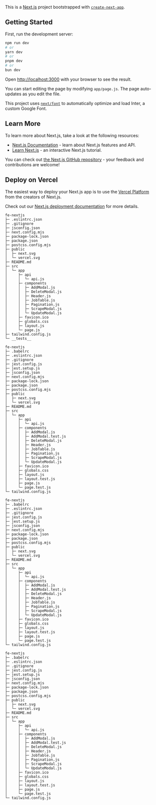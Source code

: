 This is a [Next.js](https://nextjs.org/) project bootstrapped with [`create-next-app`](https://github.com/vercel/next.js/tree/canary/packages/create-next-app).

## Getting Started

First, run the development server:

```bash
npm run dev
# or
yarn dev
# or
pnpm dev
# or
bun dev
```

Open [http://localhost:3000](http://localhost:3000) with your browser to see the result.

You can start editing the page by modifying `app/page.js`. The page auto-updates as you edit the file.

This project uses [`next/font`](https://nextjs.org/docs/basic-features/font-optimization) to automatically optimize and load Inter, a custom Google Font.

## Learn More

To learn more about Next.js, take a look at the following resources:

- [Next.js Documentation](https://nextjs.org/docs) - learn about Next.js features and API.
- [Learn Next.js](https://nextjs.org/learn) - an interactive Next.js tutorial.

You can check out [the Next.js GitHub repository](https://github.com/vercel/next.js/) - your feedback and contributions are welcome!

## Deploy on Vercel

The easiest way to deploy your Next.js app is to use the [Vercel Platform](https://vercel.com/new?utm_medium=default-template&filter=next.js&utm_source=create-next-app&utm_campaign=create-next-app-readme) from the creators of Next.js.

Check out our [Next.js deployment documentation](https://nextjs.org/docs/deployment) for more details.

```
fe-nextjs
├─ .eslintrc.json
├─ .gitignore
├─ jsconfig.json
├─ next.config.mjs
├─ package-lock.json
├─ package.json
├─ postcss.config.mjs
├─ public
│  ├─ next.svg
│  └─ vercel.svg
├─ README.md
├─ src
│  └─ app
│     ├─ api
│     │  └─ api.js
│     ├─ components
│     │  ├─ AddModal.js
│     │  ├─ DeleteModal.js
│     │  ├─ Header.js
│     │  ├─ JobTable.js
│     │  ├─ Pagination.js
│     │  ├─ ScrapeModal.js
│     │  └─ UpdateModal.js
│     ├─ favicon.ico
│     ├─ globals.css
│     ├─ layout.js
│     └─ page.js
├─ tailwind.config.js
└─ __tests__

```
```
fe-nextjs
├─ .babelrc
├─ .eslintrc.json
├─ .gitignore
├─ jest.config.js
├─ jest.setup.js
├─ jsconfig.json
├─ next.config.mjs
├─ package-lock.json
├─ package.json
├─ postcss.config.mjs
├─ public
│  ├─ next.svg
│  └─ vercel.svg
├─ README.md
├─ src
│  └─ app
│     ├─ api
│     │  └─ api.js
│     ├─ components
│     │  ├─ AddModal.js
│     │  ├─ AddModal.test.js
│     │  ├─ DeleteModal.js
│     │  ├─ Header.js
│     │  ├─ JobTable.js
│     │  ├─ Pagination.js
│     │  ├─ ScrapeModal.js
│     │  └─ UpdateModal.js
│     ├─ favicon.ico
│     ├─ globals.css
│     ├─ layout.js
│     ├─ layout.test.js
│     ├─ page.js
│     └─ page.test.js
└─ tailwind.config.js

```
```
fe-nextjs
├─ .babelrc
├─ .eslintrc.json
├─ .gitignore
├─ jest.config.js
├─ jest.setup.js
├─ jsconfig.json
├─ next.config.mjs
├─ package-lock.json
├─ package.json
├─ postcss.config.mjs
├─ public
│  ├─ next.svg
│  └─ vercel.svg
├─ README.md
├─ src
│  └─ app
│     ├─ api
│     │  └─ api.js
│     ├─ components
│     │  ├─ AddModal.js
│     │  ├─ AddModal.test.js
│     │  ├─ DeleteModal.js
│     │  ├─ Header.js
│     │  ├─ JobTable.js
│     │  ├─ Pagination.js
│     │  ├─ ScrapeModal.js
│     │  └─ UpdateModal.js
│     ├─ favicon.ico
│     ├─ globals.css
│     ├─ layout.js
│     ├─ layout.test.js
│     ├─ page.js
│     └─ page.test.js
└─ tailwind.config.js

```
```
fe-nextjs
├─ .babelrc
├─ .eslintrc.json
├─ .gitignore
├─ jest.config.js
├─ jest.setup.js
├─ jsconfig.json
├─ next.config.mjs
├─ package-lock.json
├─ package.json
├─ postcss.config.mjs
├─ public
│  ├─ next.svg
│  └─ vercel.svg
├─ README.md
├─ src
│  └─ app
│     ├─ api
│     │  └─ api.js
│     ├─ components
│     │  ├─ AddModal.js
│     │  ├─ AddModal.test.js
│     │  ├─ DeleteModal.js
│     │  ├─ Header.js
│     │  ├─ JobTable.js
│     │  ├─ Pagination.js
│     │  ├─ ScrapeModal.js
│     │  └─ UpdateModal.js
│     ├─ favicon.ico
│     ├─ globals.css
│     ├─ layout.js
│     ├─ layout.test.js
│     ├─ page.js
│     └─ page.test.js
└─ tailwind.config.js

```